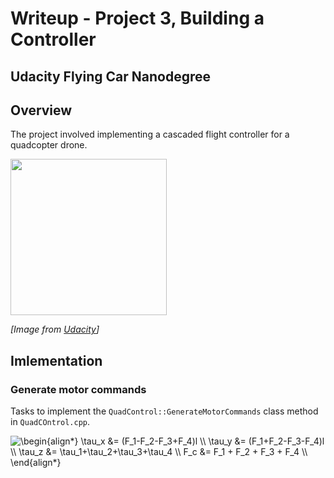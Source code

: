 <script src="//yihui.org/js/math-code.js"></script>
<!-- Just one possible MathJax CDN below. You may use others. -->
<script async
  src="//mathjax.rstudio.com/latest/MathJax.js?config=TeX-MML-AM_CHTML">
</script>

# Writeup - Project 3, Building a Controller
## Udacity Flying Car Nanodegree

## Overview
The project involved implementing a cascaded flight controller for a quadcopter drone.

<image src="assets/cascaded_controller.png" height="250">  

*[Image from [Udacity](www.udacity.com)]*

## Imlementation
### Generate motor commands
Tasks to implement the `QuadControl::GenerateMotorCommands` class method in `QuadCOntrol.cpp`.

<img src="https://latex.codecogs.com/gif.latex?\begin{align*}&space;\tau_x&space;&=&space;(F_1-F_2-F_3&plus;F_4)l&space;\\&space;\tau_y&space;&=&space;(F_1&plus;F_2-F_3-F_4)l&space;\\&space;\tau_z&space;&=&space;\tau_1&plus;\tau_2&plus;\tau_3&plus;\tau_4&space;\\&space;F_c&space;&=&space;F_1&space;&plus;&space;F_2&space;&plus;&space;F_3&space;&plus;&space;F_4&space;\\&space;\end{align*}" title="\begin{align*} \tau_x &= (F_1-F_2-F_3+F_4)l \\ \tau_y &= (F_1+F_2-F_3-F_4)l \\ \tau_z &= \tau_1+\tau_2+\tau_3+\tau_4 \\ F_c &= F_1 + F_2 + F_3 + F_4 \\ \end{align*}" />